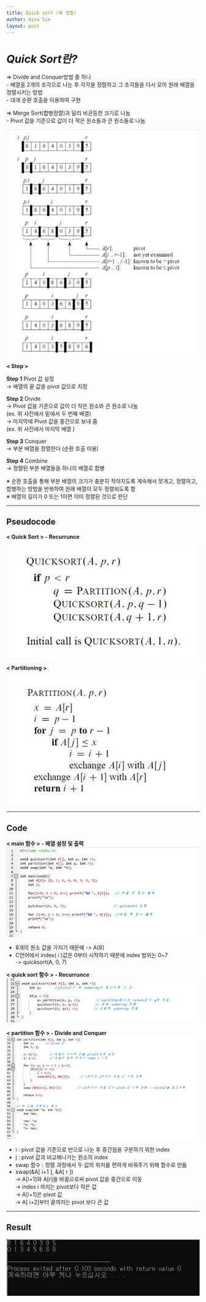 ```yaml
---
title: Quick sort (퀵 정렬)
author: Gina Sim
layout: post
---
```


*Quick Sort란?*  
======  

=> Divide and Conquer방법 중 하나  
	- 배열을 2개의 조각으로 나눈 후 각각을 정렬하고 그 조각들을 다시 모아 원래 배열을 정렬시키는 방법  
	- 대개 순환 호출을 이용하여 구현  

=> Merge Sort(합병정렬)과 달리 비균등한 크기로 나눔  
	- Pivot 값을 기준으로 값이 더 작은 원소들과 큰 원소들로 나눔  

![Quick Sort principle](https://github.com/Gina-IT/Gina-IT.github.io/blob/master/_img/quick_sort.jpg "Quick sort principle")  


**< Step >**  

**Step 1** Pivot 값 설정  
→ 배열의 끝 값을 pivot 값으로 지정  

**Step 2** Divide  
	→ Pivot 값을 기준으로 값이 더 작은 원소와 큰 원소로 나눔  
	(ex. 위 사진에서 밑에서 두 번째 배열)  
	→ 마지막에 Pivot 값을 중간으로 보내 줌  
	(ex. 위 사진에서 마지막 배열 )  

**Step 3** Conquer  
	→ 부분 배열을 정렬한다 (순환 호출 이용)  

**Step 4** Combine  
	→ 정렬된 부분 배열들을 하나의 배열로 합병  

※ 순환 호출을 통해 부분 배열의 크기가 충분히 작아지도록 계속해서 쪼개고, 정렬하고, 합병하는 방법을 반복하여 원래 배열이 모두 정렬되도록 함  
※ 배열의 길이가 0 또는 1이면 이미 정렬된 것으로 판단  

----------

Pseudocode  
------

**< Quick Sort > - Recurrunce**  

![Quick sort pseudocode_ recurrunce](https://github.com/Gina-IT/Gina-IT.github.io/blob/master/_img/quick_sort_pseudocode1.jpg "Quick sort pseudocode")  


**< Partitioning >**  

![Quick sort pseudocode_ partitioning](https://github.com/Gina-IT/Gina-IT.github.io/blob/master/_img/quick_sort_pseudocode2.jpg "Quick sort pseudocode_partitionin")  

----------

Code   
------  
  
**< main 함수 > - 배열 설정 및 출력**    
![Quick sort_ main code](https://github.com/Gina-IT/Gina-IT.github.io/blob/master/_img/quick_sort_main.jpg "Quick sort- main code")

- 8개의 원소 값을 가지기 때문에 -> A[8]  
- C언어에서 index( i )값은 0부터 시작하기 때문에 index 범위는 0~7  
   -> quicksort(A, 0, 7)  
  
  
**< quick sort 함수 > - Recurrunce**  
![Quick sort_ quicksort code](https://github.com/Gina-IT/Gina-IT.github.io/blob/master/_img/quick_sort_recurrunce.jpg "Quick sort- quicksort code(recurrence)")  
   
**< partition 함수 > - Divide and Conquer**  
![Quick sort_ partition code](https://github.com/Gina-IT/Gina-IT.github.io/blob/master/_img/quick_sort_partition.jpg "Quick sort- partition code")  
  
- i : pivot 값을 기준으로 반으로 나눈 후 중간점을 구분하기 위한 index  
- j : pivot 값과 비교해나가는 원소의 index  
- swap 함수 : 정렬 과정에서 두 값의 위치를 편하게 바꿔주기 위해 함수로 만듦  
- swap(&A[ i+1 ], &A[ r ])  
   → A[i+1]와 A[r]을 바꿈으로써 pivot 값을 중간으로 이동  
   → index i 까지는 pivot보다 작은 값  
   → A[i+1]은 pivot 값  
   → A[ i+2]부터 끝까지는 pivot 보다 큰 값  

----------
Result  
------

![Quick sort result](https://github.com/Gina-IT/Gina-IT.github.io/blob/master/_img/quick_sort_result.jpg "Quick sort rusult")

